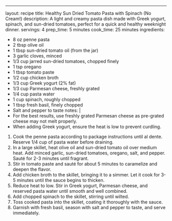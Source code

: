 ---
layout: recipe
title: Healthy Sun Dried Tomato Pasta with Spinach (No Cream!)
description: A light and creamy pasta dish made with Greek yogurt, spinach, and sun-dried tomatoes, perfect for a quick and healthy weeknight dinner.
servings: 4
prep_time: 5 minutes
cook_time: 25 minutes
ingredients:
  - 8 oz penne pasta
  - 2 tbsp olive oil
  - 1 tbsp sun-dried tomato oil (from the jar)
  - 3 garlic cloves, minced
  - 1/3 cup jarred sun-dried tomatoes, chopped finely
  - 1 tsp oregano
  - 1 tbsp tomato paste
  - 1/2 cup chicken broth
  - 1/3 cup Greek yogurt (2% fat)
  - 1/3 cup Parmesan cheese, freshly grated
  - 1/4 cup pasta water
  - 1 cup spinach, roughly chopped
  - 1 tbsp fresh basil, finely chopped
  - Salt and pepper to taste
notes: |
  - For the best results, use freshly grated Parmesan cheese as pre-grated cheese may not melt properly.
  - When adding Greek yogurt, ensure the heat is low to prevent curdling.

1. Cook the penne pasta according to package instructions until al dente. Reserve 1/4 cup of pasta water before draining.
2. In a large skillet, heat olive oil and sun-dried tomato oil over medium heat. Add minced garlic, sun-dried tomatoes, oregano, salt, and pepper. Sauté for 2-3 minutes until fragrant.
3. Stir in tomato paste and sauté for about 5 minutes to caramelize and deepen the flavor.
4. Add chicken broth to the skillet, bringing it to a simmer. Let it cook for 3-5 minutes until the sauce begins to thicken.
5. Reduce heat to low. Stir in Greek yogurt, Parmesan cheese, and reserved pasta water until smooth and well combined.
6. Add chopped spinach to the skillet, stirring until wilted.
7. Toss cooked pasta into the skillet, coating it thoroughly with the sauce.
8. Garnish with fresh basil, season with salt and pepper to taste, and serve immediately.
